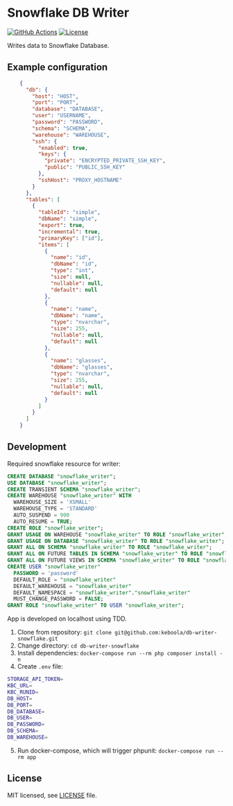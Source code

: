# Snowflake DB Writer
[![GitHub Actions](https://github.com/keboola/db-writer-snowflake/actions/workflows/push.yml/badge.svg)](https://github.com/keboola/db-writer-snowflake/actions/workflows/push.yml)
[![License](https://img.shields.io/badge/license-MIT-blue.svg)](https://github.com/keboola/db-writer-snowflake/blob/master/LICENSE.md)

Writes data to Snowflake Database.

## Example configuration

```json
    {
      "db": {        
        "host": "HOST",
        "port": "PORT",
        "database": "DATABASE",
        "user": "USERNAME",
        "password": "PASSWORD",
        "schema": "SCHEMA",
        "warehouse": "WAREHOUSE",
        "ssh": {
          "enabled": true,
          "keys": {
            "private": "ENCRYPTED_PRIVATE_SSH_KEY",
            "public": "PUBLIC_SSH_KEY"
          },
          "sshHost": "PROXY_HOSTNAME"
        }
      },
      "tables": [
        {
          "tableId": "simple",
          "dbName": "simple",
          "export": true, 
          "incremental": true,
          "primaryKey": ["id"],
          "items": [
            {
              "name": "id",
              "dbName": "id",
              "type": "int",
              "size": null,
              "nullable": null,
              "default": null
            },
            {
              "name": "name",
              "dbName": "name",
              "type": "nvarchar",
              "size": 255,
              "nullable": null,
              "default": null
            },
            {
              "name": "glasses",
              "dbName": "glasses",
              "type": "nvarchar",
              "size": 255,
              "nullable": null,
              "default": null
            }
          ]                                
        }
      ]
    }
```

## Development

Required snowflake resource for writer:
```sql
CREATE DATABASE "snowflake_writer";
USE DATABASE "snowflake_writer";
CREATE TRANSIENT SCHEMA "snowflake_writer";
CREATE WAREHOUSE "snowflake_writer" WITH 
  WAREHOUSE_SIZE = 'XSMALL' 
  WAREHOUSE_TYPE = 'STANDARD' 
  AUTO_SUSPEND = 900 
  AUTO_RESUME = TRUE;
CREATE ROLE "snowflake_writer";
GRANT USAGE ON WAREHOUSE "snowflake_writer" TO ROLE "snowflake_writer";
GRANT USAGE ON DATABASE "snowflake_writer" TO ROLE "snowflake_writer";
GRANT ALL ON SCHEMA "snowflake_writer" TO ROLE "snowflake_writer";
GRANT ALL ON FUTURE TABLES IN SCHEMA "snowflake_writer" TO ROLE "snowflake_writer";
GRANT ALL ON FUTURE VIEWS IN SCHEMA "snowflake_writer" TO ROLE "snowflake_writer";
CREATE USER "snowflake_writer" 
  PASSWORD = 'password' 
  DEFAULT_ROLE = "snowflake_writer" 
  DEFAULT_WAREHOUSE = "snowflake_writer" 
  DEFAULT_NAMESPACE = "snowflake_writer"."snowflake_writer" 
  MUST_CHANGE_PASSWORD = FALSE;
GRANT ROLE "snowflake_writer" TO USER "snowflake_writer";
```

App is developed on localhost using TDD.

1. Clone from repository: `git clone git@github.com:keboola/db-writer-snowflake.git`
2. Change directory: `cd db-writer-snowflake`
3. Install dependencies: `docker-compose run --rm php composer install -n`
4. Create `.env` file:
```bash
STORAGE_API_TOKEN=
KBC_URL=
KBC_RUNID=
DB_HOST=
DB_PORT=
DB_DATABASE=
DB_USER=
DB_PASSWORD=
DB_SCHEMA=
DB_WAREHOUSE=
```
5. Run docker-compose, which will trigger phpunit: `docker-compose run --rm app`

## License

MIT licensed, see [LICENSE](./LICENSE) file.
